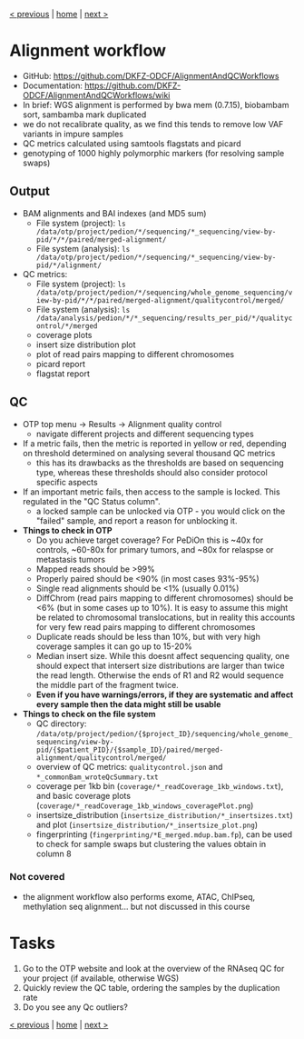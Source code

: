 [< previous](workflows.md)  |  [home](README.md)  |  [next >](snv.md) 

# Alignment workflow

- GitHub: https://github.com/DKFZ-ODCF/AlignmentAndQCWorkflows
- Documentation: https://github.com/DKFZ-ODCF/AlignmentAndQCWorkflows/wiki
- In brief: WGS alignment is performed by bwa mem (0.7.15), biobambam sort, sambamba mark duplicated
- we do not recalibrate quality, as we find this tends to remove low VAF variants in impure samples
- QC metrics calculated using samtools flagstats and picard
- genotyping of 1000 highly polymorphic markers (for resolving sample swaps)

## Output

- BAM alignments and BAI indexes (and MD5 sum)
     - File system (project): `ls /data/otp/project/pedion/*/sequencing/*_sequencing/view-by-pid/*/*/paired/merged-alignment/`
     - File system (analysis): `ls /data/otp/project/pedion/*/sequencing/*_sequencing/view-by-pid/*/alignment/`
- QC metrics:
     - File system (project): `ls /data/otp/project/pedion/*/sequencing/whole_genome_sequencing/view-by-pid/*/*/paired/merged-alignment/qualitycontrol/merged/`
     - File system (analysis): `ls /data/analysis/pedion/*/*_sequencing/results_per_pid/*/qualitycontrol/*/merged`
     - coverage plots
     - insert size distribution plot
     - plot of read pairs mapping to different chromosomes
     - picard report
     - flagstat report

## QC
- OTP top menu -> Results -> Alignment quality control
     - navigate different projects and different sequencing types
- If a metric fails, then the metric is reported in yellow or red, depending on threshold determined on analysing several thousand QC metrics
     - this has its drawbacks as the thresholds are based on sequencing type, whereas these thresholds should also consider protocol specific aspects
- If an important metric fails, then access to the sample is locked. This regulated in the "QC Status column".
     - a locked sample can be unlocked via OTP - you would click on the "failed" sample, and report a reason for unblocking it.
- <b>Things to check in OTP</b> 
     - Do you achieve target coverage? For PeDiOn this is ~40x for controls, ~60-80x for primary tumors, and ~80x for relaspse or metastasis tumors
     - Mapped reads should be >99%
     - Properly paired should be  <90% (in most cases 93%-95%)
     - Single read alignments should be <1% (usually 0.01%)
     - DiffChrom (read pairs mapping to different chromosomes) should be <6% (but in some cases up to 10%). It is easy to assume this might be related to chromosomal translocations, but in reality this accounts for very few read pairs mapping to different chromosomes
     - Duplicate reads should be less than 10%, but with very high coverage samples it can go up to 15-20%
     - Median insert size. While this doesnt affect sequencing quality, one should expect that intersert size distributions are larger than twice the read length. Otherwise the ends of R1 and R2 would sequence the middle part of the fragment twice.
     - <b>Even if you have warnings/errors, if they are systematic and affect every sample then the data might still be usable</b> 
- <b>Things to check on the file system</b> 
     - QC directory: `/data/otp/project/pedion/{$project_ID}/sequencing/whole_genome_sequencing/view-by-pid/{$patient_PID}/{$sample_ID}/paired/merged-alignment/qualitycontrol/merged/`
     - overview of QC metrics: `qualitycontrol.json` and `*_commonBam_wroteQcSummary.txt`
     - coverage per 1kb bin (`coverage/*_readCoverage_1kb_windows.txt`), and basic coverage plots (`coverage/*_readCoverage_1kb_windows_coveragePlot.png`)
     - insertsize_distribution (`insertsize_distribution/*_insertsizes.txt`) and plot (`insertsize_distribution/*_insertsize_plot.png`)
     - fingerprinting (`fingerprinting/*E_merged.mdup.bam.fp`), can be used to check for sample swaps but clustering the values obtain in column 8

### Not covered
- the alignment workflow also performs exome, ATAC, ChIPseq, methylation seq alignment... but not discussed in this course
     
# Tasks

1. Go to the OTP website and look at the overview of the RNAseq QC for your project (if available, otherwise WGS)
2. Quickly review the QC table, ordering the samples by the duplication rate
3. Do you see any Qc outliers?
     
[< previous](workflows.md)  |  [home](README.md)  |  [next >](snv.md) 
 
